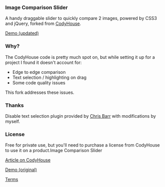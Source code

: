 ### Image Comparison Slider
A handy draggable slider to quickly compare 2 images, powered by CSS3 and jQuery, forked from [CodyHouse](http://codyhouse.co/gem/css-jquery-image-comparison-slider/).

[Demo (updated)](http://github.ctmh.co.uk/image-comparison-slider/)

### Why?
The CodyHouse code is pretty much spot on, but while setting it up for a project I found it doesn't account for:

- Edge to edge comparison
- Text selection / highlighting on drag
- Some code quality issues

This fork addresses these issues.

### Thanks
Disable text selection plugin provided by [Chris Barr](http://chris-barr.com/2009/02/disable_text_selection_with_jquery/) with modifications by myself.

### License
Free for private use, but you'll need to purchase a license from CodyHouse to use it on a product.Image Comparison Slider

[Article on CodyHouse](http://codyhouse.co/gem/css-jquery-image-comparison-slider/)

[Demo (original)](http://codyhouse.co/demo/image-comparison-slider/index.html)
 
[Terms](http://codyhouse.co/terms/)
